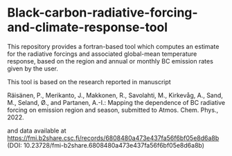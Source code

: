 # Black-carbon-radiative-forcing-and-climate-response-tool
This repository provides a fortran-based tool which computes an estimate for the radiative forcings and associated global-mean temperature response,
based on the region and annual or monthly BC emission rates given by the user.

This tool is based on the research reported in manuscript

Räisänen, P., Merikanto, J., Makkonen, R., Savolahti, M., Kirkevåg, A., Sand, M., Seland, Ø., and Partanen, A.-I.: Mapping the dependence of BC 
radiative forcing on emission region and season, submitted to Atmos. Chem. Phys., 2022.

and data available at https://fmi.b2share.csc.fi/records/6808480a473e437fa56f6bf05e8d6a8b
(DOI: 10.23728/fmi-b2share.6808480a473e437fa56f6bf05e8d6a8b)

